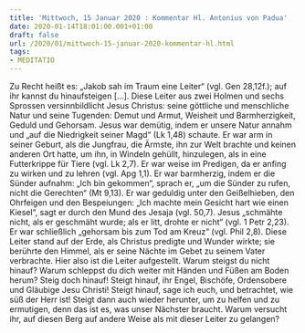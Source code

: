 ```yaml
---
title: 'Mittwoch, 15 Januar 2020 : Kommentar Hl. Antonius von Padua'
date: 2020-01-14T18:01:00.001+01:00
draft: false
url: /2020/01/mittwoch-15-januar-2020-kommentar-hl.html
tags: 
- MEDITATIO
---
```


Zu Recht heißt es: „Jakob sah im Traum eine Leiter“ (vgl. Gen 28,12f.); auf ihr kannst du hinaufsteigen \[…\]. Diese Leiter aus zwei Holmen und sechs Sprossen versinnbildlicht Jesus Christus: seine göttliche und menschliche Natur und seine Tugenden: Demut und Armut, Weisheit und Barmherzigkeit, Geduld und Gehorsam. Jesus war demütig, indem er unsere Natur annahm und „auf die Niedrigkeit seiner Magd“ (Lk 1,48) schaute. Er war arm in seiner Geburt, als die Jungfrau, die Ärmste, ihn zur Welt brachte und keinen anderen Ort hatte, um ihn, in Windeln gehüllt, hinzulegen, als in eine Futterkrippe für Tiere (vgl. Lk 2,7). Er war weise im Predigen, da er anfing zu wirken und zu lehren (vgl. Apg 1,1). Er war barmherzig, indem er die Sünder aufnahm: „Ich bin gekommen“, sprach er, „um die Sünder zu rufen, nicht die Gerechten“ (Mt 9,13). Er war geduldig unter den Geißelhieben, den Ohrfeigen und den Bespeiungen: „Ich machte mein Gesicht hart wie einen Kiesel“, sagt er durch den Mund des Jesaja (vgl. 50,7). Jesus „schmähte nicht, als er geschmäht wurde; als er litt, drohte er nicht“ (vgl. 1 Petr 2,23). Er war schließlich „gehorsam bis zum Tod am Kreuz“ (vgl. Phil 2,8). Diese Leiter stand auf der Erde, als Christus predigte und Wunder wirkte; sie berührte den Himmel, als er seine Nächte im Gebet zu seinem Vater verbrachte. Hier also ist die Leiter aufgestellt. Warum steigst du nicht hinauf? Warum schleppst du dich weiter mit Händen und Füßen am Boden herum? Steig doch hinauf! Steigt hinauf, ihr Engel, Bischöfe, Ordensobere und Gläubige Jesu Christi! Steigt hinauf, sage ich euch, und betrachtet, wie süß der Herr ist! Steigt dann auch wieder herunter, um zu helfen und zu ermutigen, denn das ist es, was unser Nächster braucht. Warum versucht ihr, auf diesen Berg auf andere Weise als mit dieser Leiter zu gelangen?